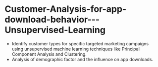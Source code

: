 # Customer-Analysis-for-app-download-behavior---Unsupervised-Learning

- Identify customer types for specific targeted marketing campaigns using unsupervised machine learning techniques like Principal Component Analysis and Clustering. 
- Analysis of demographic factor and the influence on app downloads. 


